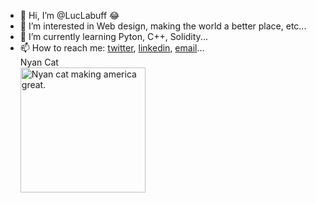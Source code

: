 - 👋 Hi, I’m @LucLabuff :joy:
- 👀 I’m interested in Web design, making the world a better place, etc...
- 🌱 I’m currently learning Pyton, C++, Solidity...
- 📫 How to reach me: <a href="https://twitter.com/luc_labuff"> twitter</a>, <a href="https://www.linkedin.com/in/luke-leboeuf/">linkedin</a>, <a href="mailto:leboeuf.luke@gmail.com">email</a>...
<br>Nyan Cat<br><img width="200px" height="auto" src="https://cdn.vox-cdn.com/thumbor/SiIyeqmKIJGcOJccz94pHgwmgvQ=/0x0:1400x1400/1200x800/filters:focal(588x588:812x812):no_upscale()/cdn.vox-cdn.com/uploads/chorus_image/image/68837730/poptart1redrainbowfix_1.0.gif" alt="Nyan cat making america great.">

<!---
lukeleb/lukeleb is a ✨ special ✨ repository because its `README.md` (this file) appears on your GitHub profile.
You can click the Preview link to take a look at your changes.
--->
